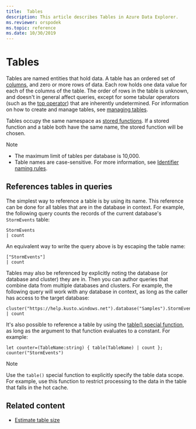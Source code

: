 ```yaml
---
title:  Tables
description: This article describes Tables in Azure Data Explorer.
ms.reviewer: orspodek
ms.topic: reference
ms.date: 10/30/2019
---
```

# Tables

Tables are named entities that hold data. A table has an ordered set of [columns](./columns.md), and zero or more rows of data. Each row holds one data value for each of the columns of the table. The order of rows in the table is unknown, and doesn't in general affect queries, except for some tabular operators (such as the [top operator](../top-operator.md)) that are inherently undetermined. For information on how to create and manage tables, see [managing tables](../../management/tables.md).

Tables occupy the same namespace as [stored functions](./stored-functions.md). If a stored function and a table both have the same name, the stored function will be chosen.

> [!NOTE]
>
> * The maximum limit of tables per database is 10,000.
> * Table names are case-sensitive. For more information, see [Identifier naming rules](entity-names.md#identifier-naming-rules).

## References tables in queries

The simplest way to reference a table is by using its name. This reference can be done for all tables that are in the database in context. For example, the following query counts the records of the current database's `StormEvents` table:

```kusto
StormEvents
| count
```

An equivalent way to write the query above is by escaping the table name:

```kusto
["StormEvents"]
| count
```

Tables may also be referenced by explicitly noting the database (or database and cluster) they are in. Then you can author queries that combine data from multiple databases and clusters. For example, the following query will work with any database in context, as long as the caller has access to the target database:

```kusto
cluster("https://help.kusto.windows.net").database("Samples").StormEvents
| count
```

It's also possible to reference a table by using the [table() special function](../table-function.md), as long as the argument to that function evaluates to a constant. For example:

```kusto
let counter=(TableName:string) { table(TableName) | count };
counter("StormEvents")
```

> [!NOTE]
> Use the `table()` special function to explicitly specify the table data scope. For example, use this function to restrict processing to the data in the table that falls in the hot cache.

## Related content

* [Estimate table size](../../management/estimate-table-size.md)
